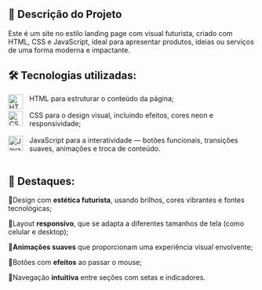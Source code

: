 ## 🚀 Descrição do Projeto
Este é um site no estilo landing page com visual futurista, criado com HTML, CSS e JavaScript, ideal para apresentar produtos, ideias ou serviços de uma forma moderna e impactante.

## 🛠️ Tecnologias utilizadas:

<div>
    <img 
    align="left" 
    alt="HTML"
    title="HTML" 
    width="30px" 
    style="padding-right: 10px;" 
    src="https://cdn.jsdelivr.net/gh/devicons/devicon@latest/icons/html5/html5-original.svg"/>HTML para estruturar o conteúdo da página;<br><br>
    <img 
    align="left" 
    alt="CSS" 
    title="CSS"
    width="30px" 
    style="padding-right: 10px;" 
    src="https://cdn.jsdelivr.net/gh/devicons/devicon@latest/icons/css3/css3-original.svg" 
    />CSS para o design visual, incluindo efeitos, cores neon e responsividade;<br><br>
    <img 
    align="left" 
    alt="JavaScript" 
    title="JavaScript"
    width="30px" 
    style="padding-right: 10px;" 
    src="https://cdn.jsdelivr.net/gh/devicons/devicon@latest/icons/javascript/javascript-original.svg" 
    />JavaScript para a interatividade — botões funcionais, transições suaves, animações e troca de conteúdo.<br><br>
</div> 


## 💎 Destaques: 


🌟Design com <strong>estética futurista</strong>, usando brilhos, cores vibrantes e fontes tecnológicas;

🌟Layout <strong>responsivo</strong>, que se adapta a diferentes tamanhos de tela (como celular e desktop);

🌟<strong>Animações suaves</strong> que proporcionam uma experiência visual envolvente;

🌟Botões com <strong>efeitos</strong> ao passar o mouse;

🌟Navegação <strong>intuitiva</strong> entre seções com setas e indicadores.